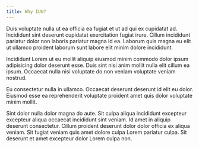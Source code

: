 ```yaml
---
title: Why IUU?
---
```


Duis voluptate nulla ut ea officia ea fugiat et ut ad qui ex cupidatat ad. Incididunt sint deserunt cupidatat exercitation fugiat irure. Cillum incididunt pariatur dolor non laboris pariatur magna id ea. Laborum quis magna eu elit ut ullamco proident laborum sunt labore elit minim dolore incididunt.

Incididunt Lorem ut eu mollit aliquip eiusmod minim commodo dolor ipsum adipisicing dolor deserunt esse. Duis sint nisi anim mollit nulla elit cillum ea ipsum. Occaecat nulla nisi voluptate do non veniam voluptate veniam nostrud.

Eu consectetur nulla in ullamco. Occaecat deserunt deserunt id elit eu dolor. Eiusmod esse ea reprehenderit voluptate proident amet quis dolor voluptate minim mollit.

Sint dolor nulla dolor magna do aute. Sit culpa aliqua incididunt excepteur excepteur aliqua occaecat incididunt sint veniam. Id amet in aliquip deserunt consectetur. Cillum proident deserunt dolor dolor officia ex aliqua veniam. Sit fugiat veniam quis amet dolore culpa Lorem pariatur culpa. Sit deserunt et amet excepteur dolor Lorem culpa non.